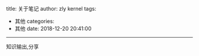 title: 关于笔记
author: zly kernel
tags:
  - 其他
categories:
  - 其他
date: 2018-12-20 20:41:00
---
知识输出,分享
